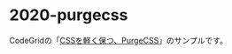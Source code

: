 # 2020-purgecss
CodeGridの「[CSSを軽く保つ、PurgeCSS](https://www.codegrid.net/series/2020-purgecss)」のサンプルです。
